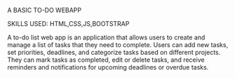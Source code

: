 
A BASIC TO-DO WEBAPP

SKILLS USED: HTML,CSS,JS,BOOTSTRAP

A to-do list web app is an application that allows users to create and manage a list of tasks that they need to complete. Users can add new tasks, set priorities, deadlines, and categorize tasks based on different projects. They can mark tasks as completed, edit or delete tasks, and receive reminders and notifications for upcoming deadlines or overdue tasks.
